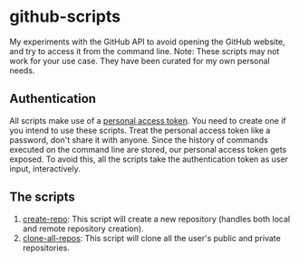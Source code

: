 # github-scripts

My experiments with the GitHub API to avoid opening the GitHub website, and try to access it from the command line.
Note: These scripts may not work for your use case. They have been curated for my own personal needs.

## Authentication
All scripts make use of a [personal access token](https://help.github.com/en/articles/creating-a-personal-access-token-for-the-command-line). You need to create one if you intend to use these scripts. Treat the personal access token like a password, don't share it with anyone.
Since the history of commands executed on the command line are stored, our personal access token gets exposed. To avoid this, all the scripts take the authentication token as user input, interactively.

## The scripts
1. [create-repo](./create-repo): This script will create a new repository (handles both local and remote repository creation).
2. [clone-all-repos](./clone-all-repos): This script will clone all the user's public and private repositories.
